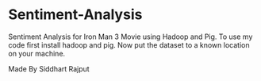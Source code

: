 # Sentiment-Analysis
Sentiment Analysis for Iron Man 3 Movie using Hadoop and Pig.
To use my code first install hadoop and pig.
Now put the dataset to a known location on your machine.

Made By Siddhart Rajput
